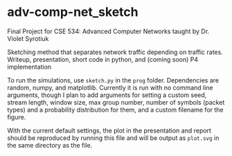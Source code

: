 # adv-comp-net_sketch
Final Project for CSE 534: Advanced Computer Networks taught by Dr. Violet Syrotiuk

Sketching method that separates network traffic depending on traffic rates.  Writeup, presentation, short code in python, and (coming soon) P4 implementation

To run the simulations, use `sketch.py` in the `prog` folder.  Dependencies are random, numpy, and matplotlib.  Currently it is run with no command line arguments, though I plan
to add arguments for setting a custom seed, stream length, window size, max group number, number of symbols (packet types) and a probability distribution for them, and a custom filename for the figure.

With the current default settings, the plot in the presentation and report should be reproduced by running this file and will be output as `plot.svg` in the same directory as the file.
